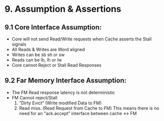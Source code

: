 
# <a name="_toc2054752113"></a>**9. Assumption & Assertions**
## <a name="_toc1951742785"></a><a name="_toc1030114760"></a>**9.1 Core Interface Assumption:**
- Core will not send Read/Write requests when Cache asserts the Stall signals
- All Reads & Writes are Word aligned
- Writes can be sb sh or sw
- Reads can be lb, lh or lw
- Core cannot Reject or Stall Read Responses
## <a name="_toc2063968789"></a><a name="_toc826535799"></a>**9.2 Far Memory Interface Assumption:**
- The FM Read response latency is not deterministic 
- FM Cannot reject/Stall
  1) “Dirty Evict” (Write modified Data to FM)
  2) Read miss. (Read Request from Cache to FM)
  This means there is no need for an "ack.accept" interface between cache <-> FM